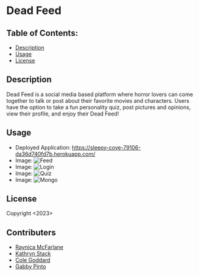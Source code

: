 # Dead Feed

## Table of Contents:
  - [Description](#description)
  - [Usage](#usage)
  - [License](#license)
  
## Description

Dead Feed is a social media based platform where horror lovers can come together to talk or post about their favorite movies and characters. Users have the option to take a fun personality quiz, post pictures and opinions, view their profile, and enjoy their Dead Feed!

## Usage
- Deployed Application:
https://sleepy-cove-79106-da36d740fd7b.herokuapp.com/
- Image: ![Feed]([client\build\Dead-feedland.JPG](https://github.com/kathrynstack/Dead-Feed/blob/main/client/build/Dead-feedland.JPG))
- Image: ![Login]([client\build\Dead-feed.JPG](https://github.com/kathrynstack/Dead-Feed/blob/main/client/build/Dead-feed.JPG))
- Image: ![Quiz]([C:\Users\raybo\bootcamp\Dead-Feed\client\build\quiz-page.JP](https://github.com/kathrynstack/Dead-Feed/blob/main/client/build/quiz-page.JPG)G)
- Image: ![Mongo]([client\build\Mongodb.JPG](https://github.com/kathrynstack/Dead-Feed/blob/main/client/build/Mongodb.JPG))
  
## License
Copyright <2023>

## Contributers
<ul>
  <li><a href="https://github.com/raymcfarlane">Raynica McFarlane</a></li>
  <li><a href="https://github.com/kathrynstack">Kathryn Stack</a></li>
  <li><a href="https://github.com/">Cole Goddard</a></li>
  <li><a href="https://github.com/">Gabby Pinto</a></li>
  </ul>
